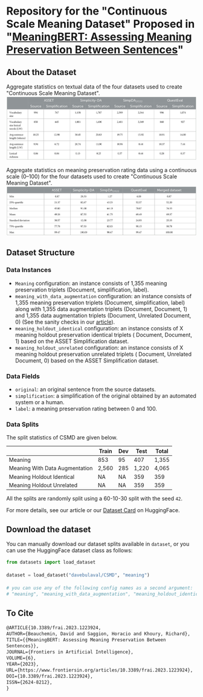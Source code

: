 # Repository for the "Continuous Scale Meaning Dataset" Proposed in "[MeaningBERT: Assessing Meaning Preservation Between Sentences](https://www.frontiersin.org/articles/10.3389/frai.2023.1223924/full)"

## About the Dataset

Aggregate statistics on textual data of the four datasets used to create "Continuous Scale Meaning Dataset".
![img_1.png](fig/img_1.png)

Aggregate statistics on meaning preservation rating data using a continuous scale (0–100) for the four datasets used to
create "Continuous Scale Meaning Dataset".
![img.png](fig/img.png)

## Dataset Structure

### Data Instances

- `Meaning` configuration: an instance consists of 1,355 meaning preservation triplets (Document, simplification,
  label).
- `meaning_with_data_augmentation` configuration: an instance consists of 1,355 meaning preservation triplets (Document,
  simplification, label) along with 1,355 data augmentation triplets (Document, Document, 1) and 1,355 data augmentation
  triplets (Document, Unrelated Document, 0) (See the sanity checks in
  our [article](https://www.frontiersin.org/articles/10.3389/frai.2023.1223924/full)).
- `meaning_holdout_identical` configuration: an instance consists of X meaning holdout preservation identical triplets (
  Document, Document, 1) based on the ASSET Simplification dataset.
- `meaning_holdout_unrelated` configuration: an instance consists of X meaning holdout preservation unrelated triplets (
  Document, Unrelated Document, 0) based on the ASSET Simplification dataset.

### Data Fields

- `original`: an original sentence from the source datasets.
- `simplification`:  a simplification of the original obtained by an automated system or a human.
- `label`: a meaning preservation rating between 0 and 100.

### Data Splits

The split statistics of CSMD are given below.

| | Train | Dev    | Test  | Total |
| ------ |-------| ------ |-------| ----- |
| Meaning | 853   | 95   | 407   | 1,355  |
| Meaning With Data Augmentation | 2,560 | 285   | 1,220 | 4,065  |
| Meaning Holdout Identical | NA    | NA   | 359   | 359 |
| Meaning Holdout Unrelated | NA    | NA   | 359   | 359  |

All the splits are randomly split using a 60-10-30 split with the seed `42`.

For more details, see our article or our [Dataset Card](https://huggingface.co/datasets/davebulaval/csmd) on HuggingFace.

## Download the dataset

You can manually download our dataset splits available in `dataset`, or you can use the HuggingFace dataset class as follows:

```python
from datasets import load_dataset

dataset = load_dataset("davebulaval/CSMD", "meaning")

# you can use any of the following config names as a second argument:
# "meaning", "meaning_with_data_augmentation", "meaning_holdout_identical", "meaning_holdout_unrelated"
```

## To Cite

```
@ARTICLE{10.3389/frai.2023.1223924,
AUTHOR={Beauchemin, David and Saggion, Horacio and Khoury, Richard},   
TITLE={{MeaningBERT: Assessing Meaning Preservation Between Sentences}},      
JOURNAL={Frontiers in Artificial Intelligence},      
VOLUME={6},           
YEAR={2023},      
URL={https://www.frontiersin.org/articles/10.3389/frai.2023.1223924},       
DOI={10.3389/frai.2023.1223924},      	
ISSN={2624-8212},   
}
```

